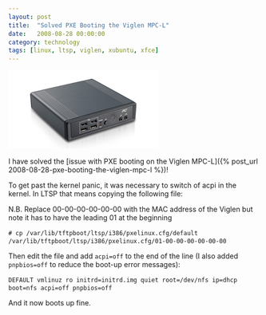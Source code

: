 ```yaml
---
layout: post
title:  "Solved PXE Booting the Viglen MPC-L"
date:   2008-08-28 00:00:00
category: technology
tags: [linux, ltsp, viglen, xubuntu, xfce]
---
```


<img src="/assets/viglen-mpc-l.jpg" class="image-right" alt="The Viglen MPC-L">

I have solved the [issue with PXE booting on the Viglen MPC-L]({% post_url 2008-08-28-pxe-booting-the-viglen-mpc-l %})!

To get past the kernel panic, it was necessary to switch of acpi in the kernel.  In LTSP that means copying the following file:

<!--more-->

N.B. Replace 00-00-00-00-00-00 with the MAC address of the Viglen but note it has to have the leading 01 at the beginning

    # cp /var/lib/tftpboot/ltsp/i386/pxelinux.cfg/default /var/lib/tftpboot/ltsp/i386/pxelinux.cfg/01-00-00-00-00-00-00

Then edit the file and add `acpi=off` to the end of the line (I also added `pnpbios=off` to reduce the boot-up error messages):

    DEFAULT vmlinuz ro initrd=initrd.img quiet root=/dev/nfs ip=dhcp boot=nfs acpi=off pnpbios=off

And it now boots up fine.
